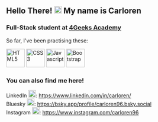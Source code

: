 ## Hello There! <img src="https://emojis.slackmojis.com/emojis/images/1643514347/3217/bluelightsaber.png?1643514347" style="height:20px"> My name is Carloren
### Full-Stack student at [4Geeks Academy](https://github.com/4GeeksAcademy)

So far, I've been practising these:
<p>
  <img src="https://cdn.worldvectorlogo.com/logos/html-1.svg" style="height:50px" alt="HTML5">
  <img src="https://cdn.worldvectorlogo.com/logos/css-3.svg" style="height:50px" alt="CSS3">
  <img src="https://upload.wikimedia.org/wikipedia/commons/6/6a/JavaScript-logo.png" style="height:50px" alt="Javascript">
  <img src="https://upload.wikimedia.org/wikipedia/commons/thumb/b/b2/Bootstrap_logo.svg/2560px-Bootstrap_logo.svg.png" style="height:50px" alt="Bootstrap">
</p>

### You can also find me here!
LinkedIn <img src="https://cdn.worldvectorlogo.com/logos/linkedin-icon-2.svg" style="height:20px">: https://www.linkedin.com/in/carloren/ <br>
Bluesky <img src="https://cdn.worldvectorlogo.com/logos/bluesky-1.svg" style="height:20px">: https://bsky.app/profile/carloren96.bsky.social <br>
Instagram <img src="https://cdn.worldvectorlogo.com/logos/instagram-2016-5.svg" style="height:20px">: https://www.instagram.com/carloren96 <br>
<!--
**Carloren/carloren** is a ✨ _special_ ✨ repository because its `README.md` (this file) appears on your GitHub profile.

Here are some ideas to get you started:

- 🔭 I’m currently working on ...
- 🌱 I’m currently learning ...
- 👯 I’m looking to collaborate on ...
- 🤔 I’m looking for help with ...
- 💬 Ask me about ...
- 📫 How to reach me: ...
- 😄 Pronouns: ...
- ⚡ Fun fact: ...
-->

